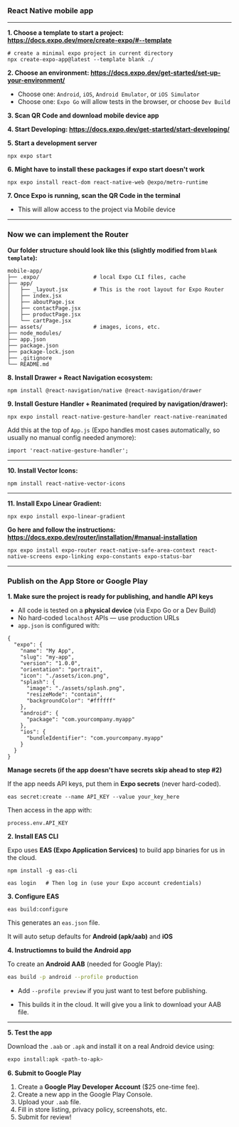 ### React Native mobile app  
---  

**1. Choose a template to start a project:  https://docs.expo.dev/more/create-expo/#--template**
```
# create a minimal expo project in current directory
npx create-expo-app@latest --template blank ./
```

**2. Choose an environment: https://docs.expo.dev/get-started/set-up-your-environment/**
 - Choose one: `Android`, `iOS`, `Android Emulator`, or `iOS Simulator`  
 - Choose one:  `Expo Go` will allow tests in the browser, or choose `Dev Build`  

**3. Scan QR Code and download mobile device app**  

**4. Start Developing: https://docs.expo.dev/get-started/start-developing/**  

**5. Start a development server**
```
npx expo start
```  
 **6. Might have to install these packages if expo start doesn't work**  
 ```
npx expo install react-dom react-native-web @expo/metro-runtime
 ```  

 **7. Once Expo is running, scan the QR Code in the terminal**  
  - This will allow access to the project via Mobile device  

---  
### Now we can implement the Router  

**Our folder structure should look like this (slightly modified from `blank template`):**
``` 
mobile-app/
├── .expo/                 # local Expo CLI files, cache
├── app/
│   ├── _layout.jsx        # This is the root layout for Expo Router
│   ├── index.jsx
│   ├── aboutPage.jsx
│   ├── contactPage.jsx
│   ├── productPage.jsx
│   └── cartPage.jsx
├── assets/                # images, icons, etc.
├── node_modules/
├── app.json
├── package.json
├── package-lock.json
├── .gitignore
└── README.md
```

**8. Install Drawer + React Navigation ecosystem:**

```
npm install @react-navigation/native @react-navigation/drawer
```


**9. Install Gesture Handler + Reanimated (required by navigation/drawer):**

```
npx expo install react-native-gesture-handler react-native-reanimated
```

Add this at the top of `App.js` (Expo handles most cases automatically, so usually no manual config needed anymore):
```
import 'react-native-gesture-handler';
```

---

**10. Install Vector Icons:**
```
npm install react-native-vector-icons
```
---

**11. Install Expo Linear Gradient:**
```
npx expo install expo-linear-gradient
```

**Go here and follow the instructions:**
**https://docs.expo.dev/router/installation/#manual-installation**
```
npx expo install expo-router react-native-safe-area-context react-native-screens expo-linking expo-constants expo-status-bar
```   



---  
### Publish on the App Store or Google Play

**1. Make sure the project is ready for publishing, and handle API keys**

- All code is tested on a **physical device** (via Expo Go or a Dev Build)
- No hard-coded `localhost` APIs — use production URLs
- `app.json` is configured with:

```
{
  "expo": {
    "name": "My App",
    "slug": "my-app",
    "version": "1.0.0",
    "orientation": "portrait",
    "icon": "./assets/icon.png",
    "splash": {
      "image": "./assets/splash.png",
      "resizeMode": "contain",
      "backgroundColor": "#ffffff"
    },
    "android": {
      "package": "com.yourcompany.myapp"
    },
    "ios": {
      "bundleIdentifier": "com.yourcompany.myapp"
    }
  }
}
```
**Manage secrets (if the app doesn't have secrets skip ahead to step #2)**

If the app needs API keys, put them in **Expo secrets** (never hard-coded).

```
eas secret:create --name API_KEY --value your_key_here
```

Then access in the app with:

```
process.env.API_KEY
```

**2. Install EAS CLI**

Expo uses **EAS (Expo Application Services)** to build app binaries for us in the cloud.

```
npm install -g eas-cli

eas login   # Then log in (use your Expo account credentials)
```

**3. Configure EAS**

```
eas build:configure
```

This generates an `eas.json` file.

It will auto setup defaults for **Android (apk/aab)** and **iOS** 

**4. Instructiomns to build the Android app**

To create an **Android AAB** (needed for Google Play):

```bash
eas build -p android --profile production
```

- Add `--profile preview` if you just want to test before publishing.

- This builds it in the cloud. It will give you a link to download your AAB file.

---

**5. Test the app**

Download the `.aab` or `.apk` and install it on a real Android device using:

```bash
expo install:apk <path-to-apk>
```

**6. Submit to Google Play**

1. Create a **Google Play Developer Account** (\$25 one-time fee).
2. Create a new app in the Google Play Console.
3. Upload your `.aab` file.
4. Fill in store listing, privacy policy, screenshots, etc.
5. Submit for review!








